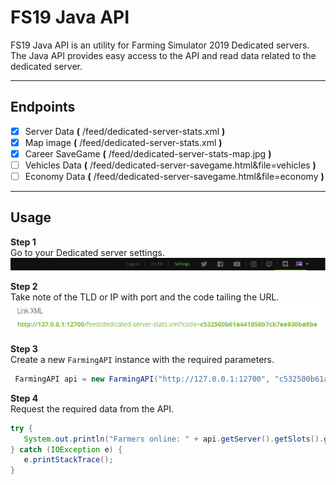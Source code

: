 # FS19 Java API

FS19 Java API is an utility for Farming Simulator 2019 Dedicated servers.<br>
The Java API provides easy access to the API and read data related to the dedicated server.

---

## Endpoints

- [x] Server Data **(** /feed/dedicated-server-stats.xml **)**
- [x] Map image **(** /feed/dedicated-server-stats.xml **)**
- [x] Career SaveGame **(** /feed/dedicated-server-stats-map.jpg **)**
- [ ] Vehicles Data **(** /feed/dedicated-server-savegame.html&file=vehicles **)**
- [ ] Economy Data  **(** /feed/dedicated-server-savegame.html&file=economy **)**

---
## Usage

**Step 1**<br>
Go to your Dedicated server settings.
![Alt text](./docs/img/fs19_dedicated_topbar.png?raw=true "Title")

**Step 2**<br>
Take note of the TLD or IP with port and the code tailing the URL.
![Alt text](./docs/img/fs19_dedicated_url.png?raw=true "Title")

**Step 3**<br>
Create a new `FarmingAPI` instance with the required parameters.
```java
 FarmingAPI api = new FarmingAPI("http://127.0.0.1:12700", "c532500b61a441858b7cb7ea930ba8be"); 
```

**Step 4**<br>
Request the required data from the API.
```java
try {
   System.out.println("Farmers online: " + api.getServer().getSlots().getNumUsed());
} catch (IOException e) {
   e.printStackTrace();
}
```


